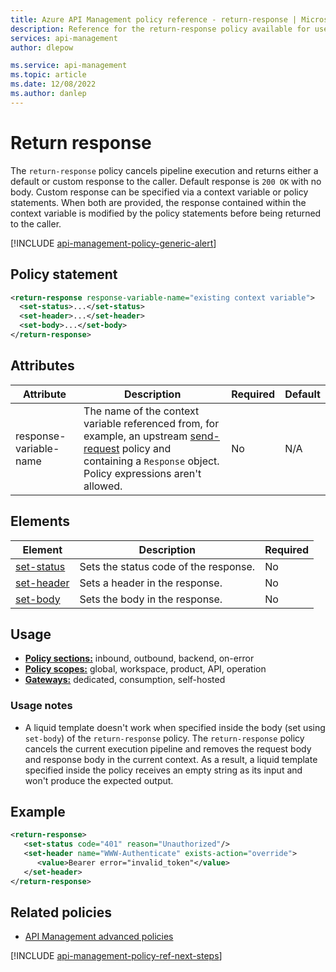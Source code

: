 ```yaml
---
title: Azure API Management policy reference - return-response | Microsoft Docs
description: Reference for the return-response policy available for use in Azure API Management. Provides policy usage, settings, and examples.
services: api-management
author: dlepow

ms.service: api-management
ms.topic: article
ms.date: 12/08/2022
ms.author: danlep
---
```


# Return response

The `return-response` policy cancels pipeline execution and returns either a default or custom response to the caller. Default response is `200 OK` with no body. Custom response can be specified via a context variable or policy statements. When both are provided, the response contained within the context variable is modified by the policy statements before being returned to the caller.

[!INCLUDE [api-management-policy-generic-alert](../../includes/api-management-policy-generic-alert.md)]

## Policy statement

```xml
<return-response response-variable-name="existing context variable">
  <set-status>...</set-status>
  <set-header>...</set-header>
  <set-body>...</set-body>
</return-response>
```

## Attributes

|  Attribute              | Description                                                                                                                                                                          | Required  | Default |
| ---------------------- | ------------------------------------------------------------------------------------------------------------------------------------------------------------------------------------ | --------- | ---- |
| response-variable-name | The name of the context variable referenced from, for example, an upstream [send-request](send-request-policy.md) policy and containing a `Response` object. Policy expressions aren't allowed. | No | N/A |

## Elements

| Element         | Description                                                                               | Required |
| --------------- | ----------------------------------------------------------------------------------------- | -------- |
| [set-status](set-status-policy.md)      | Sets the status code of the response.           | No       |
| [set-header](set-header-policy.md)      | Sets a header in the response. | No       |
| [set-body](set-body-policy.md)        | Sets the body in the response.         | No       |

## Usage

- [**Policy sections:**](./api-management-howto-policies.md#sections) inbound, outbound, backend, on-error
- [**Policy scopes:**](./api-management-howto-policies.md#scopes) global, workspace, product, API, operation
-  [**Gateways:**](api-management-gateways-overview.md) dedicated, consumption, self-hosted

### Usage notes

- A liquid template doesn't work when specified inside the body (set using `set-body`) of the `return-response` policy. The `return-response` policy cancels the current execution pipeline and removes the request body and response body in the current context. As a result, a liquid template specified inside the policy receives an empty string as its input and won't produce the expected output.  

## Example

```xml
<return-response>
   <set-status code="401" reason="Unauthorized"/>
   <set-header name="WWW-Authenticate" exists-action="override">
      <value>Bearer error="invalid_token"</value>
   </set-header>
</return-response>
```

## Related policies

* [API Management advanced policies](api-management-advanced-policies.md)

[!INCLUDE [api-management-policy-ref-next-steps](../../includes/api-management-policy-ref-next-steps.md)]
